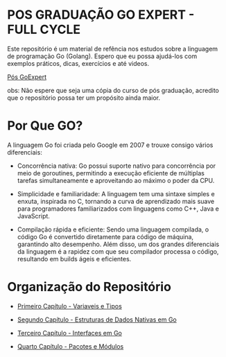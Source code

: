 # POS GRADUAÇÃO GO EXPERT - FULL CYCLE

Este repositório é um material de refência nos estudos sobre a linguagem de programação Go (Golang). Espero que eu possa ajudá-los com exemplos práticos, dicas, exercícios e até videos.

[Pós GoExpert](https://goexpert.fullcycle.com.br/pos-goexpert/)

obs: Não espere que seja uma cópia do curso de pós graduação, acredito que o repositório possa ter um propósito ainda maior.

# Por Que GO?

A linguagem Go foi criada pelo Google em 2007 e trouxe consigo vários diferenciais:

- Concorrência nativa: Go possui suporte nativo para concorrência por meio de goroutines, permitindo a execução eficiente de múltiplas tarefas simultaneamente e aproveitando ao máximo o poder da CPU.

- Simplicidade e familiaridade: A linguagem tem uma sintaxe simples e enxuta, inspirada no C, tornando a curva de aprendizado mais suave para programadores familiarizados com linguagens como C++, Java e JavaScript.

- Compilação rápida e eficiente: Sendo uma linguagem compilada, o código Go é convertido diretamente para código de máquina, garantindo alto desempenho. Além disso, um dos grandes diferenciais da linguagem é a rapidez com que seu compilador processa o código, resultando em builds ágeis e eficientes.

# Organização do Repositório

- [Primeiro Capítulo - Variaveis e Tipos](https://github.com/cauelz/full-cycle-golang-expert/blob/master/chapter1/chapter1.md)

- [Segundo Capítulo - Estruturas de Dados Nativas em Go](https://github.com/cauelz/full-cycle-golang-expert/blob/master/chapter2/chapter2.md)

- [Terceiro Capítulo - Interfaces em Go](https://github.com/cauelz/full-cycle-golang-expert/blob/master/chapter3/chapter3.md)

- [Quarto Capítulo - Pacotes e Módulos](https://github.com/cauelz/full-cycle-golang-expert/blob/master/chapter4/chapter4.md)
